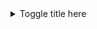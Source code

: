 <details>
<summary>Toggle title here</summary>

Toggle value

> [Apple](https://www.notion.so/icons/apple_gray.svg) Callout

![](https://prod-files-secure.s3.us-west-2.amazonaws.com/0d31a281-d71e-4bb9-9031-a5256095b873/a78549ab-2608-4c6f-bbb1-bbaaec4489fa/MetiAI_-_PromptMonetization2.png?X-Amz-Algorithm=AWS4-HMAC-SHA256&amp;X-Amz-Content-Sha256=UNSIGNED-PAYLOAD&amp;X-Amz-Credential=ASIAZI2LB466QG3KZ3EO%2F20250908%2Fus-west-2%2Fs3%2Faws4_request&amp;X-Amz-Date=20250908T131358Z&amp;X-Amz-Expires=3600&amp;X-Amz-Security-Token=IQoJb3JpZ2luX2VjEFUaCXVzLXdlc3QtMiJHMEUCIF8Te8bMpX3kCmgDkJzRFa2%2BpEfuNOoI8lxCPT46M4buAiEA4ro%2BTdEKHFMfBx%2Fuxorpo%2FhwEMofC3w9QgEmdjeVYEcqiAQIvv%2F%2F%2F%2F%2F%2F%2F%2F%2F%2FARAAGgw2Mzc0MjMxODM4MDUiDFlzpkKK5Z2uVMPh9CrcA%2F9lOs2HaR9ntzMAY4aoaX5lbn%2F11n1InhqM4dEXVYnztIGNUGUCohG%2F2Ptm73%2BlEE8xYd4XZ9jPe%2FYdC2UgI8HVb7tSj9a84W8K0GahFCwRRx8cAsNLMC920fBWaAvT04iZmNP%2FWcMe7qrOXtIVRKVu78ssvyUDt6a%2BSeziryYGMtAbxpBD96yZY9%2BQ2qkD4S7GuX1AL%2FqjbqtY51nevPwVgEcIK4AJ0zJhJAUY7lLPVWlZxBnQyLMu82ROoZC3s9FL5lE35%2FLk0U2hd%2BsV1CXLuq%2B9IB%2B8DOBZhCA4INi3l9ppEgW9ioUQwP6w0rEYsCplOkkhMS8WTIKvR%2FkHk1TxG%2FiBwLH7flCjMcNu1xlo9VNCWehzvaALEqp2Y6GCABIKit%2BdJTSLZ85dH4J0EJGbIgbccf9PRS21uR86WLlTe%2FNgEV4OC7mssyFgwFUEa%2BSUlU5HLa1tXOSU5kbybVtmq9TOBtRyQtIVHc%2BhA531PSrDqMQJlpLw77VxNdoVY7LeJIrFxjCsd0%2BFN5RULPh6aES1Q5BWyFSTvGKy31qdWNw6eCFIzSUhIqtY2ZlZmpOVh9zVeseAU9sFgQan1qgt%2F%2FBpQkbZ4ad17Ayd9dGl3vmUqc67vw0XixYAMNef%2B8UGOqUBGXJDY5yCkLppnDXwd1q43ytd9HP2SOhbxAKjg48%2BCgWyZo8h5GvwbWIv%2BcrcEpa%2F0tOLntjnYYXBRedBkP3x0%2BqM4C7A0kVfNZv8mkfqyVAeHwZd4wbn1x77%2BrBLt%2BklRXGPeQznQwNR%2FLfGnhsO6on%2FkTS85Od4Eg0Hm2B%2FcBx%2BiyGdYWZFvhOri%2Bfmlhw%2BP%2FUruPtwA0TYH8EA8iPD9CRncgpQ&amp;X-Amz-Signature=810c356a42e413a6408d19e9f6306807d8bc33c1bc05def5f957f50369590c0f&amp;X-Amz-SignedHeaders=host&amp;x-amz-checksum-mode=ENABLED&amp;x-id=GetObject)
</details>